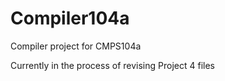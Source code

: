 Compiler104a
============
Compiler project for CMPS104a

Currently in the process of revising Project 4 files
